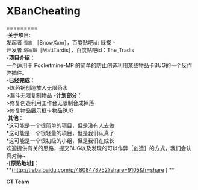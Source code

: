 # XBanCheating  
=========  
·**关于项目**:  
      发起者 `雪宸`    ［SnowXxm］，百度贴吧id: 緑搽丶  
      开发者 `塔迪斯`［MattTardis］，百度贴吧id：The_Tradis  
      -**项目介绍**：  
      一个适用于 Pocketmine-MP 的简单的防止创造利用某些物品卡BUG的一个反作弊插件。  
      -**已经完成**：  
      >炼药锅创造放入无限药水  
      >漏斗无限复制物品 
      -**计划部分**：  
      >修复创造利用工作台无限制合成掉落  
      >修复物品展示框卡物品BUG  
·**其他**：  
*这可能是一个很简单的项目，但是没有人去做  
*这可能是一个很轻量的项目，但是我们认真了  
*这可能是一个很初级的小组，但是我们在成长 </br>
欢迎提供有关的思路，提交BUG以及发现的可以作弊［创造］的方式，我们会认真对待~  
-**[原贴地址]**：  
**(http://tieba.baidu.com/p/4808478752?share=9105&fr=share )  **

__CT Team__
